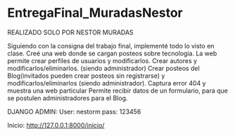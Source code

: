 # EntregaFinal_MuradasNestor

REALIZADO SOLO POR NESTOR MURADAS


Siguiendo con la consigna del trabajo final, implementé todo lo visto en clase.
Creé una web donde se cargan posteos sobre tecnologia.
La web permite crear perfiles de usuarios y modificarlos.
Crear autores y modificarlos/eliminarlos. (siendo administrador)
Crear posteos del Blog(invitados pueden crear posteos sin registrarse) y modificarlos/eliminarlos (siendo administrador).
Captura error 404 y muestra una web particular
Permite recibir datos de un formulario, para que se postulen administradores para el Blog.

DJANGO ADMIN:
User: nestorm
pass: 123456

Inicio:
http://127.0.0.1:8000/inicio/


